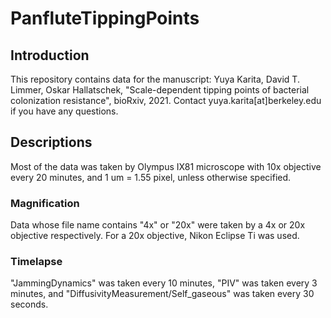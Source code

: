 # PanfluteTippingPoints
## Introduction
This repository contains data for the manuscript: Yuya Karita, David T. Limmer, Oskar Hallatschek, "Scale-dependent tipping points of bacterial colonization resistance", bioRxiv, 2021.
Contact yuya.karita[at]berkeley.edu if you have any questions.
## Descriptions
Most of the data was taken by Olympus IX81 microscope with 10x objective every 20 minutes, and 1 um = 1.55 pixel, unless otherwise specified.
### Magnification
Data whose file name contains "4x" or "20x" were taken by a 4x or 20x objective respectively. For a 20x objective, Nikon Eclipse Ti was used.
### Timelapse
"JammingDynamics" was taken every 10 minutes, "PIV" was taken every 3 minutes, and "DiffusivityMeasurement/Self_gaseous" was taken every 30 seconds.

